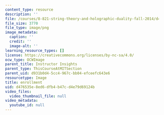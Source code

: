 ```yaml
---
content_type: resource
description: ''
file: /courses/8-821-string-theory-and-holographic-duality-fall-2014/d476535e8ed6dfb4b47cd4e79d69124b_24.png
file_size: 3770
file_type: image/png
image_metadata:
  caption: ''
  credit: ''
  image-alt: ''
learning_resource_types: []
license: https://creativecommons.org/licenses/by-nc-sa/4.0/
ocw_type: OCWImage
parent_title: Instructor Insights
parent_type: ThisCourseAtMITSection
parent_uid: d931b0d4-5cc4-967c-bb04-efceefc643e6
resourcetype: Image
title: enrollment
uid: d476535e-8ed6-dfb4-b47c-d4e79d69124b
video_files:
  video_thumbnail_file: null
video_metadata:
  youtube_id: null
---
```

